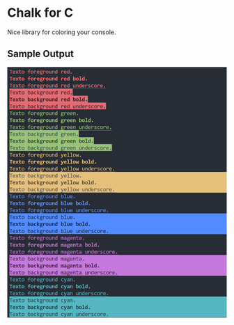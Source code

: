 # Chalk for C

Nice library for coloring your console.

## Sample Output
![alt text](https://github.com/Irwin1985/chalk-for-c/blob/master/sample.png)
